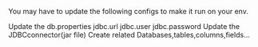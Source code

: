 You may have to update the following configs to make it run on your env.

Update the db.properties
	jdbc.url
	jdbc.user
	jdbc.password
Update the JDBCconnector(jar file)
Create related Databases,tables,columns,fields...